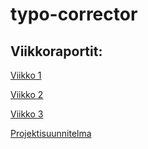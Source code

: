# typo-corrector

## Viikkoraportit:

[Viikko 1](https://github.com/juhkure/typo-corrector/blob/main/dokumentaatio/viikko%201.txt)

[Viikko 2](https://github.com/juhkure/typo-corrector/blob/main/dokumentaatio/viikko%202.txt)

[Viikko 3](https://github.com/juhkure/typo-corrector/blob/main/dokumentaatio/viikko%203.txt)


[Projektisuunnitelma](https://github.com/juhkure/typo-corrector/blob/main/dokumentaatio/projektisuunnitelma.txt)
